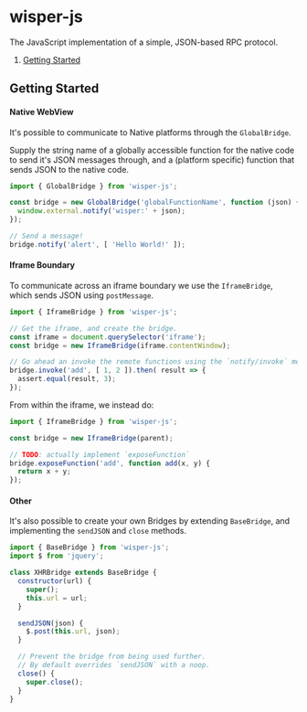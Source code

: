 # wisper-js
The JavaScript implementation of a simple, JSON-based RPC protocol.

1. [Getting Started](#getting-started)

## Getting Started

#### Native WebView
It's possible to communicate to Native platforms through the `GlobalBridge`.

Supply the string name of a globally accessible function for the native code to send it's JSON messages through, and a (platform specific) function that sends JSON to the native code.
```js
import { GlobalBridge } from 'wisper-js';

const bridge = new GlobalBridge('globalFunctionName', function (json) {
  window.external.notify('wisper:' + json);
});

// Send a message!
bridge.notify('alert', [ 'Hello World!' ]);

```

#### Iframe Boundary
To communicate across an iframe boundary we use the `IframeBridge`, which sends JSON using `postMessage`.

```js
import { IframeBridge } from 'wisper-js';

// Get the iframe, and create the bridge.
const iframe = document.querySelector('iframe');
const bridge = new IframeBridge(iframe.contentWindow);

// Go ahead an invoke the remote functions using the `notify/invoke` methods.
bridge.invoke('add', [ 1, 2 ]).then( result => {
  assert.equal(result, 3);
});
```

From within the iframe, we instead do:
```js
import { IframeBridge } from 'wisper-js';

const bridge = new IframeBridge(parent);

// TODO: actually implement `exposeFunction`
bridge.exposeFunction('add', function add(x, y) {
  return x + y;
});
```

#### Other
It's also possible to create your own Bridges by extending `BaseBridge`, and
implementing the `sendJSON` and `close` methods.
```js
import { BaseBridge } from 'wisper-js';
import $ from 'jquery';

class XHRBridge extends BaseBridge {
  constructor(url) {
    super();
    this.url = url;
  }

  sendJSON(json) {
    $.post(this.url, json);
  }

  // Prevent the bridge from being used further.
  // By default overrides `sendJSON` with a noop.
  close() {
    super.close();
  }
}

```

